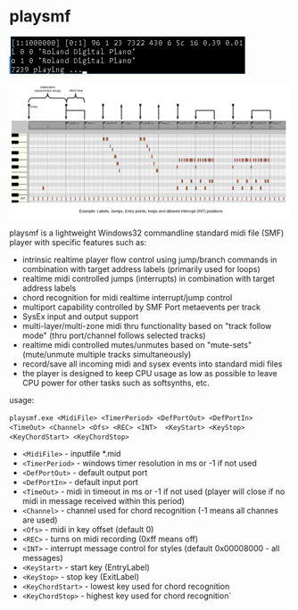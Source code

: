 # playsmf

![console screen shot](./img/Img1.png)

![markers and labels](./img/Img2.png)

playsmf is a lightweight Windows32 commandline standard midi file (SMF) player with specific features such as:

- intrinsic realtime player flow control using jump/branch commands in combination with target address labels (primarily used for loops)
- realtime midi controlled jumps (interrupts) in combination with target address labels
- chord recognition for midi realtime interrupt/jump control
- multiport capability controlled by SMF Port metaevents per track
- SysEx input and output support
- multi-layer/multi-zone midi thru functionality based on "track follow mode" (thru port/channel follows selected tracks)
- realtime midi controlled mutes/unmutes based on "mute-sets" (mute/unmute multiple tracks simultaneously)
- record/save all incoming midi and sysex events into standard midi files
- the player is designed to keep CPU usage as low as possible to leave CPU power for other tasks such as softsynths, etc.

usage:

`playsmf.exe <MidiFile> <TimerPeriod> <DefPortOut> <DefPortIn> <TimeOut> <Channel> <Ofs> <REC> <INT>  <KeyStart> <KeyStop>  <KeyChordStart> <KeyChordStop>`

* `<MidiFile>` - inputfile *.mid
* `<TimerPeriod>` - windows timer resolution in ms or -1 if not used
* `<DefPortOut>` - default output port
* `<DefPortIn>` - default input port
* `<TimeOut>` - midi in timeout in ms or -1 if not used (player will close if no midi in message received within this period)
* `<Channel>` - channel used for chord recognition (-1 means all channes are used)
* `<Ofs>` - midi in key offset (default 0)
* `<REC>` - turns on midi recording (0xff means off)
* `<INT>` - interrupt message control for styles (default 0x00008000 - all messages)
* `<KeyStart>` - start key (EntryLabel)
* `<KeyStop>` - stop key (ExitLabel)
* `<KeyChordStart>` - lowest key used for chord recognition
* `<KeyChordStop>` - highest key used for chord recognition`
